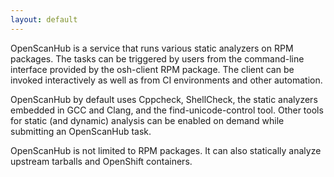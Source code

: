 ```yaml
---
layout: default
---
```

 OpenScanHub is a service that runs various static analyzers on RPM packages. The tasks can be triggered by users from the command-line interface provided by the osh-client RPM package. The client can be invoked interactively as well as from CI environments and other automation.

OpenScanHub by default uses Cppcheck, ShellCheck, the static analyzers embedded in GCC and Clang, and the find-unicode-control tool. Other tools for static (and dynamic) analysis can be enabled on demand while submitting an OpenScanHub task.

OpenScanHub is not limited to RPM packages. It can also statically analyze upstream tarballs and OpenShift containers.

